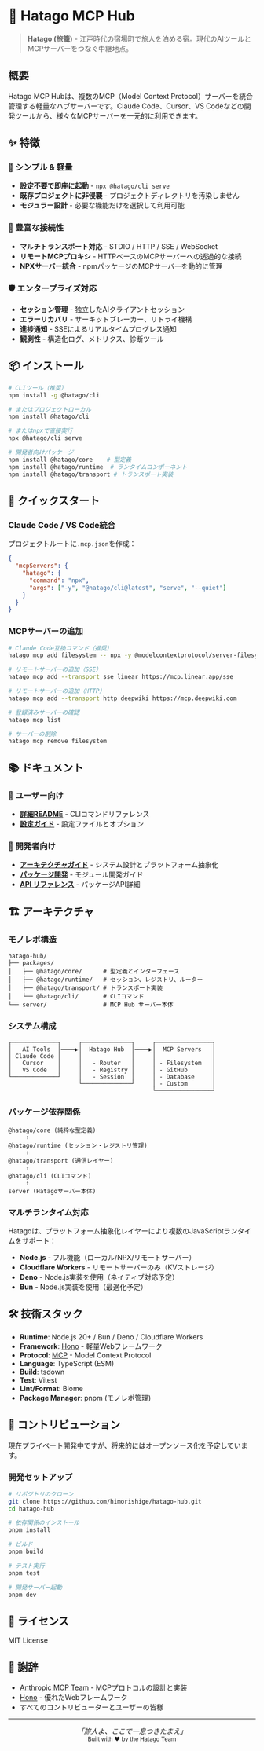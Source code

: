 # 🏮 Hatago MCP Hub

> **Hatago (旅籠)** - 江戸時代の宿場町で旅人を泊める宿。現代のAIツールとMCPサーバーをつなぐ中継地点。

## 概要

Hatago MCP Hubは、複数のMCP（Model Context Protocol）サーバーを統合管理する軽量なハブサーバーです。Claude Code、Cursor、VS Codeなどの開発ツールから、様々なMCPサーバーを一元的に利用できます。

## ✨ 特徴

### 🎯 シンプル & 軽量

- **設定不要で即座に起動** - `npx @hatago/cli serve`
- **既存プロジェクトに非侵襲** - プロジェクトディレクトリを汚染しません
- **モジュラー設計** - 必要な機能だけを選択して利用可能

### 🔌 豊富な接続性

- **マルチトランスポート対応** - STDIO / HTTP / SSE / WebSocket
- **リモートMCPプロキシ** - HTTPベースのMCPサーバーへの透過的な接続
- **NPXサーバー統合** - npmパッケージのMCPサーバーを動的に管理

### 🛡️ エンタープライズ対応

- **セッション管理** - 独立したAIクライアントセッション
- **エラーリカバリ** - サーキットブレーカー、リトライ機構
- **進捗通知** - SSEによるリアルタイムプログレス通知
- **観測性** - 構造化ログ、メトリクス、診断ツール

## 📦 インストール

```bash
# CLIツール（推奨）
npm install -g @hatago/cli

# またはプロジェクトローカル
npm install @hatago/cli

# またはnpxで直接実行
npx @hatago/cli serve

# 開発者向けパッケージ
npm install @hatago/core    # 型定義
npm install @hatago/runtime  # ランタイムコンポーネント
npm install @hatago/transport # トランスポート実装
```

## 🚀 クイックスタート

### Claude Code / VS Code統合

プロジェクトルートに`.mcp.json`を作成：

```json
{
  "mcpServers": {
    "hatago": {
      "command": "npx",
      "args": ["-y", "@hatago/cli@latest", "serve", "--quiet"]
    }
  }
}
```

### MCPサーバーの追加

```bash
# Claude Code互換コマンド（推奨）
hatago mcp add filesystem -- npx -y @modelcontextprotocol/server-filesystem /path/to/dir

# リモートサーバーの追加（SSE）
hatago mcp add --transport sse linear https://mcp.linear.app/sse

# リモートサーバーの追加（HTTP）
hatago mcp add --transport http deepwiki https://mcp.deepwiki.com

# 登録済みサーバーの確認
hatago mcp list

# サーバーの削除
hatago mcp remove filesystem
```

## 📚 ドキュメント

### 🎯 ユーザー向け

- [**詳細README**](server/README.md) - CLIコマンドリファレンス
- [**設定ガイド**](docs/configuration.md) - 設定ファイルとオプション

### 🔧 開発者向け

- [**アーキテクチャガイド**](docs/architecture.md) - システム設計とプラットフォーム抽象化
- [**パッケージ開発**](docs/packages.md) - モジュール開発ガイド
- [**API リファレンス**](docs/api.md) - パッケージAPI詳細

## 🏗️ アーキテクチャ

### モノレポ構造

```
hatago-hub/
├── packages/
│   ├── @hatago/core/      # 型定義とインターフェース
│   ├── @hatago/runtime/   # セッション、レジストリ、ルーター
│   ├── @hatago/transport/ # トランスポート実装
│   └── @hatago/cli/       # CLIコマンド
└── server/                # MCP Hub サーバー本体
```

### システム構成

```
┌─────────────┐     ┌──────────────┐     ┌────────────────┐
│   AI Tools  │────▶│  Hatago Hub  │────▶│  MCP Servers   │
│ Claude Code │     │              │     │                │
│   Cursor    │     │   - Router   │     │ - Filesystem   │
│   VS Code   │     │   - Registry │     │ - GitHub       │
└─────────────┘     │   - Session  │     │ - Database     │
                    └──────────────┘     │ - Custom       │
                                         └────────────────┘
```

### パッケージ依存関係

```
@hatago/core (純粋な型定義)
     ↑
@hatago/runtime (セッション・レジストリ管理)
     ↑
@hatago/transport (通信レイヤー)
     ↑
@hatago/cli (CLIコマンド)
     ↑
server (Hatagoサーバー本体)
```

### マルチランタイム対応

Hatagoは、プラットフォーム抽象化レイヤーにより複数のJavaScriptランタイムをサポート：

- **Node.js** - フル機能（ローカル/NPX/リモートサーバー）
- **Cloudflare Workers** - リモートサーバーのみ（KVストレージ）
- **Deno** - Node.js実装を使用（ネイティブ対応予定）
- **Bun** - Node.js実装を使用（最適化予定）

## 🛠️ 技術スタック

- **Runtime**: Node.js 20+ / Bun / Deno / Cloudflare Workers
- **Framework**: [Hono](https://hono.dev/) - 軽量Webフレームワーク
- **Protocol**: [MCP](https://modelcontextprotocol.io/) - Model Context Protocol
- **Language**: TypeScript (ESM)
- **Build**: tsdown
- **Test**: Vitest
- **Lint/Format**: Biome
- **Package Manager**: pnpm (モノレポ管理)

## 🤝 コントリビューション

現在プライベート開発中ですが、将来的にはオープンソース化を予定しています。

### 開発セットアップ

```bash
# リポジトリのクローン
git clone https://github.com/himorishige/hatago-hub.git
cd hatago-hub

# 依存関係のインストール
pnpm install

# ビルド
pnpm build

# テスト実行
pnpm test

# 開発サーバー起動
pnpm dev
```

## 📝 ライセンス

MIT License

## 🙏 謝辞

- [Anthropic MCP Team](https://github.com/modelcontextprotocol) - MCPプロトコルの設計と実装
- [Hono](https://hono.dev/) - 優れたWebフレームワーク
- すべてのコントリビューターとユーザーの皆様

---

<div align="center">
  <i>「旅人よ、ここで一息つきたまえ」</i><br>
  <sub>Built with ❤️ by the Hatago Team</sub>
</div>
